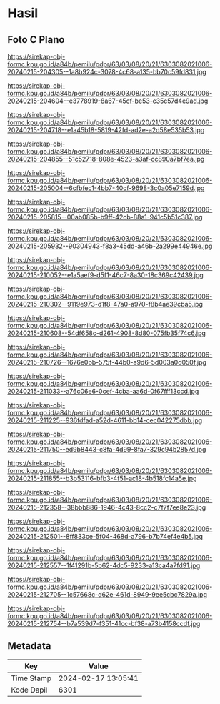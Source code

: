 # Hasil

## Foto C Plano

https://sirekap-obj-formc.kpu.go.id/a84b/pemilu/pdpr/63/03/08/20/21/6303082021006-20240215-204305--1a8b924c-3078-4c68-a135-bb70c59fd831.jpg

https://sirekap-obj-formc.kpu.go.id/a84b/pemilu/pdpr/63/03/08/20/21/6303082021006-20240215-204604--e3778919-8a67-45cf-be53-c35c57d4e9ad.jpg

https://sirekap-obj-formc.kpu.go.id/a84b/pemilu/pdpr/63/03/08/20/21/6303082021006-20240215-204718--e1a45b18-5819-42fd-ad2e-a2d58e535b53.jpg

https://sirekap-obj-formc.kpu.go.id/a84b/pemilu/pdpr/63/03/08/20/21/6303082021006-20240215-204855--51c52718-808e-4523-a3af-cc890a7bf7ea.jpg

https://sirekap-obj-formc.kpu.go.id/a84b/pemilu/pdpr/63/03/08/20/21/6303082021006-20240215-205004--6cfbfec1-4bb7-40cf-9698-3c0a05e7159d.jpg

https://sirekap-obj-formc.kpu.go.id/a84b/pemilu/pdpr/63/03/08/20/21/6303082021006-20240215-205815--00ab085b-b9ff-42cb-88a1-941c5b51c387.jpg

https://sirekap-obj-formc.kpu.go.id/a84b/pemilu/pdpr/63/03/08/20/21/6303082021006-20240215-205932--90304943-f8a3-45dd-a46b-2a299e44946e.jpg

https://sirekap-obj-formc.kpu.go.id/a84b/pemilu/pdpr/63/03/08/20/21/6303082021006-20240215-210052--e1a5aef9-d5f1-46c7-8a30-18c369c42439.jpg

https://sirekap-obj-formc.kpu.go.id/a84b/pemilu/pdpr/63/03/08/20/21/6303082021006-20240215-210302--9119e973-d1f8-47a0-a970-f8b4ae39cba5.jpg

https://sirekap-obj-formc.kpu.go.id/a84b/pemilu/pdpr/63/03/08/20/21/6303082021006-20240215-210608--54df658c-d261-4908-8d80-075fb35f74c6.jpg

https://sirekap-obj-formc.kpu.go.id/a84b/pemilu/pdpr/63/03/08/20/21/6303082021006-20240215-210726--1676e0bb-575f-44b0-a9d6-5d003a0d050f.jpg

https://sirekap-obj-formc.kpu.go.id/a84b/pemilu/pdpr/63/03/08/20/21/6303082021006-20240215-211033--a76c06e6-0cef-4cba-aa6d-0f67fff13ccd.jpg

https://sirekap-obj-formc.kpu.go.id/a84b/pemilu/pdpr/63/03/08/20/21/6303082021006-20240215-211225--936fdfad-a52d-4611-bb14-cec042275dbb.jpg

https://sirekap-obj-formc.kpu.go.id/a84b/pemilu/pdpr/63/03/08/20/21/6303082021006-20240215-211750--ed9b8443-c8fa-4d99-8fa7-329c94b2857d.jpg

https://sirekap-obj-formc.kpu.go.id/a84b/pemilu/pdpr/63/03/08/20/21/6303082021006-20240215-211855--b3b53116-bfb3-4f51-ac18-4b518fc14a5e.jpg

https://sirekap-obj-formc.kpu.go.id/a84b/pemilu/pdpr/63/03/08/20/21/6303082021006-20240215-212358--38bbb886-1946-4c43-8cc2-c7f7f7ee8e23.jpg

https://sirekap-obj-formc.kpu.go.id/a84b/pemilu/pdpr/63/03/08/20/21/6303082021006-20240215-212501--8ff833ce-5f04-468d-a796-b7b74ef4e4b5.jpg

https://sirekap-obj-formc.kpu.go.id/a84b/pemilu/pdpr/63/03/08/20/21/6303082021006-20240215-212557--1f41291b-5b62-4dc5-9233-a13ca4a7fd91.jpg

https://sirekap-obj-formc.kpu.go.id/a84b/pemilu/pdpr/63/03/08/20/21/6303082021006-20240215-212705--1c57668c-d62e-461d-8949-9ee5cbc7829a.jpg

https://sirekap-obj-formc.kpu.go.id/a84b/pemilu/pdpr/63/03/08/20/21/6303082021006-20240215-212754--b7a539d7-f351-41cc-bf38-a73b4158ccdf.jpg


## Metadata

| Key        | Value               |
| ---------- | ------------------- |
| Time Stamp | 2024-02-17 13:05:41 |
| Kode Dapil | 6301                |




